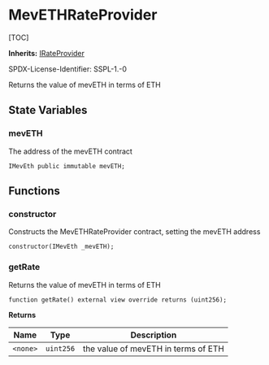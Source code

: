 # MevETHRateProvider

[TOC]

**Inherits:**
[IRateProvider](/gh-pages/src/src/interfaces/IRateProvider.sol/interface.IRateProvider.md)

SPDX-License-Identifier: SSPL-1.-0

Returns the value of mevETH in terms of ETH


## State Variables
### mevETH
The address of the mevETH contract


```solidity
IMevEth public immutable mevETH;
```


## Functions
### constructor

Constructs the MevETHRateProvider contract, setting the mevETH address


```solidity
constructor(IMevEth _mevETH);
```

### getRate

Returns the value of mevETH in terms of ETH


```solidity
function getRate() external view override returns (uint256);
```
**Returns**

|Name|Type|Description|
|----|----|-----------|
|`<none>`|`uint256`|the value of mevETH in terms of ETH|


